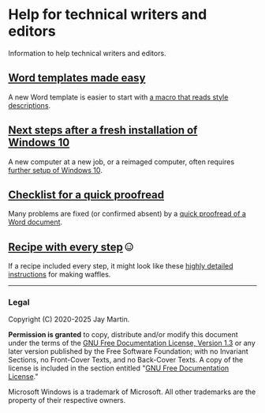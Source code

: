 # Help for technical writers and editors

Information to help technical writers and editors.

## [Word templates made easy](/word_template)

A new Word template is easier to start with [a macro that reads style descriptions](/word_template).

## [Next steps after a fresh installation of Windows&nbsp;10](/windows_setup)

A new computer at a new job, or a reimaged computer, often requires [further setup of Windows&nbsp;10](/windows_setup). 

## [Checklist for a quick proofread](/proofread_checklist)

Many problems are fixed (or confirmed absent) by a [quick proofread of a Word document](/proofread_checklist).

## [Recipe with every step](/make_waffles) <img src='fat/smile.svg' alt='smile' height='16'>

If a recipe included every step, it might look like these [highly detailed instructions](/make_waffles) for making waffles.

---

### Legal

Copyright (C) 2020-2025 Jay Martin. 

**Permission is granted** to copy, distribute and/or modify this document
under the terms of the [GNU Free Documentation License, Version 1.3](https://www.gnu.org/licenses/fdl-1.3.txt)
or any later version published by the Free Software Foundation; 
with no Invariant Sections, no Front-Cover Texts, and no Back-Cover Texts.
A copy of the license is included in the section entitled "[GNU Free Documentation License](fdl-1.3.md)."

Microsoft Windows is a trademark of Microsoft. All other trademarks are the property of their respective owners. 

<!--- --->
